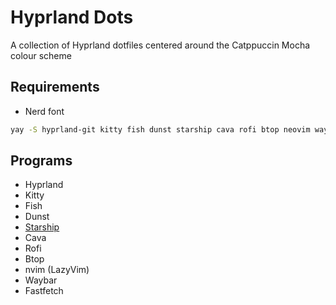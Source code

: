 # Hyprland Dots
A collection of Hyprland dotfiles centered around the Catppuccin Mocha colour scheme

## Requirements
- Nerd font
```bash
yay -S hyprland-git kitty fish dunst starship cava rofi btop neovim waybar fastfetch

```

## Programs
- Hyprland
- Kitty
- Fish
- Dunst
- [Starship](https://starship.rs/)
- Cava
- Rofi
- Btop
- nvim (LazyVim)
- Waybar
- Fastfetch
